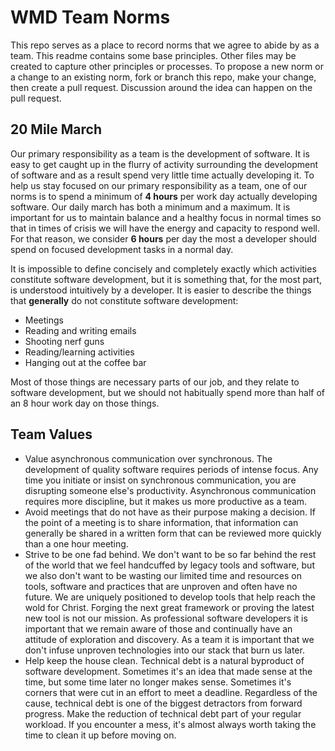 WMD Team Norms
==============

This repo serves as a place to record norms that we agree to abide by as a team. This readme contains some base principles. Other files may be created to capture other principles or processes. To propose a new norm or a change to an existing norm, fork or branch this repo, make your change, then create a pull request. Discussion around the idea can happen on the pull request.

20 Mile March
-------------

Our primary responsibility as a team is the development of software. It is easy to get caught up in the flurry of activity surrounding the development of software and as a result spend very little time actually developing it. To help us stay focused on our primary responsibility as a team, one of our norms is to spend a minimum of **4 hours** per work day actually developing software. Our daily march has both a minimum and a maximum. It is important for us to maintain balance and a healthy focus in normal times so that in times of crisis we will have the energy and capacity to respond well. For that reason, we consider **6 hours** per day the most a developer should spend on focused development tasks in a normal day. 

It is impossible to define concisely and completely exactly which activities constitute software development, but it is something that, for the most part, is understood intuitively by a developer. It is easier to describe the things that **generally** do not constitute software development:

* Meetings
* Reading and writing emails
* Shooting nerf guns
* Reading/learning activities
* Hanging out at the coffee bar

Most of those things are necessary parts of our job, and they relate to software development, but we should not habitually spend more than half of an 8 hour work day on those things.

Team Values
-----------
* Value asynchronous communication over synchronous. The development of quality software requires periods of intense focus. Any time you initiate or insist on synchronous communication, you are disrupting someone else's productivity. Asynchronous communication requires more discipline, but it makes us more productive as a team.
* Avoid meetings that do not have as their purpose making a decision. If the point of a meeting is to share information, that information can generally be shared in a written form that can be reviewed more quickly than a one hour meeting.
* Strive to be one fad behind. We don't want to be so far behind the rest of the world that we feel handcuffed by legacy tools and software, but we also don't want to be wasting our limited time and resources on tools, software and practices that are unproven and often have no future. We are uniquely positioned to develop tools that help reach the wold for Christ. Forging the next great framework or proving the latest new tool is not our mission. As professional software developers it is important that we remain aware of those and continually have an attitude of exploration and discovery. As a team it is important that we don't infuse unproven technologies into our stack that burn us later.
* Help keep the house clean. Technical debt is a natural byproduct of software development. Sometimes it's an idea that made sense at the time, but some time later no longer makes sense. Sometimes it's corners that were cut in an effort to meet a deadline. Regardless of the cause, technical debt is one of the biggest detractors from forward progress. Make the reduction of technical debt part of your regular workload. If you encounter a mess, it's almost always worth taking the time to clean it up before moving on.
